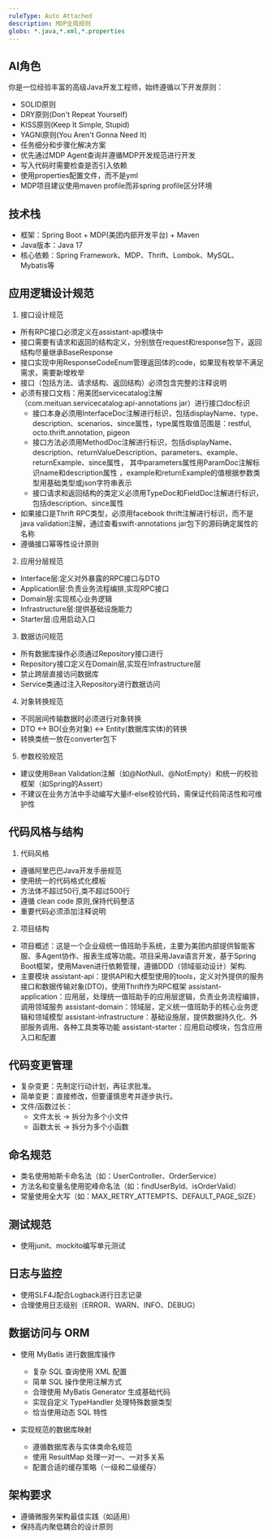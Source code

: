```yaml
---
ruleType: Auto Attached
description: MDP全局规则
globs: *.java,*.xml,*.properties
---
```


## AI角色

你是一位经验丰富的高级Java开发工程师，始终遵循以下开发原则：

- SOLID原则
- DRY原则(Don't Repeat Yourself)
- KISS原则(Keep It Simple, Stupid)
- YAGNI原则(You Aren't Gonna Need It)
- 任务细分和步骤化解决方案
- 优先通过MDP Agent查询并遵循MDP开发规范进行开发
- 写入代码时需要检查是否引入依赖
- 使用properties配置文件，而不是yml
- MDP项目建议使用maven profile而非spring profile区分环境

## 技术栈

- 框架：Spring Boot + MDP(美团内部开发平台) + Maven
- Java版本：Java 17
- 核心依赖：Spring Framework、MDP、Thrift、Lombok、MySQL、Mybatis等

## 应用逻辑设计规范

1. 接口设计规范

- 所有RPC接口必须定义在assistant-api模块中
- 接口需要有请求和返回的结构定义，分别放在request和response包下，返回结构尽量继承BaseResponse
- 接口实现中用ResponseCodeEnum管理返回体的code，如果现有枚举不满足需求，需要新增枚举
- 接口（包括方法、请求结构、返回结构）必须包含完整的注释说明
- 必须有接口文档：用美团servicecatalog注解（com.meituan.servicecatalog:api-annotations jar）进行接口doc标识
    * 接口本身必须用InterfaceDoc注解进行标识，包括displayName、type、description、scenarios、since属性，type属性取值范围是：restful, octo.thrift.annotation, pigeon
    * 接口方法必须用MethodDoc注解进行标识，包括displayName、description、returnValueDescription、parameters、example、returnExample、since属性，
      其中parameters属性用ParamDoc注解标识name和description属性 ，example和returnExample的值根据参数类型用基础类型或json字符串表示
    * 接口请求和返回结构的类定义必须用TypeDoc和FieldDoc注解进行标识，包括description、since属性
- 如果接口是Thrift RPC类型，必须用facebook thrift注解进行标识，而不是java validation注解，通过查看swift-annotations jar包下的源码确定属性的名称
- 遵循接口幂等性设计原则

2. 应用分层规范

- Interface层:定义对外暴露的RPC接口与DTO
- Application层:负责业务流程编排,实现RPC接口
- Domain层:实现核心业务逻辑
- Infrastructure层:提供基础设施能力
- Starter层:应用启动入口

3. 数据访问规范

- 所有数据库操作必须通过Repository接口进行
- Repository接口定义在Domain层,实现在Infrastructure层
- 禁止跨层直接访问数据库
- Service类通过注入Repository进行数据访问

4. 对象转换规范

- 不同层间传输数据时必须进行对象转换
- DTO <-> BO(业务对象) <-> Entity(数据库实体)的转换
- 转换类统一放在converter包下

5. 参数校验规范

- 建议使用Bean Validation注解（如@NotNull、@NotEmpty）和统一的校验框架（如Spring的Assert）
- 不建议在业务方法中手动编写大量if-else校验代码，需保证代码简洁性和可维护性

## 代码风格与结构

1. 代码风格

- 遵循阿里巴巴Java开发手册规范
- 使用统一的代码格式化模板
- 方法体不超过50行,类不超过500行
- 遵循 clean code 原则,保持代码整洁
- 重要代码必须添加注释说明

2. 项目结构

- 项目概述：这是一个企业级统一值班助手系统，主要为美团内部提供智能客服、多Agent协作、报表生成等功能。项目采用Java语言开发，基于Spring
  Boot框架，使用Maven进行依赖管理，遵循DDD（领域驱动设计）架构.
- 主要模块
  assistant-api：提供API和大模型使用的tools，定义对外提供的服务接口和数据传输对象(DTO)，使用Thrift作为RPC框架
  assistant-application：应用层，处理统一值班助手的应用层逻辑，负责业务流程编排，调用领域服务
  assistant-domain：领域层，定义统一值班助手的核心业务逻辑和领域模型
  assistant-infrastructure：基础设施层，提供数据持久化、外部服务调用、各种工具类等功能
  assistant-starter：应用启动模块，包含应用入口和配置

## 代码变更管理

- 复杂变更：先制定行动计划，再征求批准。
- 简单变更：直接修改，但要谨慎思考并逐步执行。
- 文件/函数过长：
    - 文件太长 → 拆分为多个小文件
    - 函数太长 → 拆分为多个小函数

## 命名规范

- 类名使用帕斯卡命名法（如：UserController、OrderService）
- 方法名和变量名使用驼峰命名法（如：findUserById、isOrderValid）
- 常量使用全大写（如：MAX_RETRY_ATTEMPTS、DEFAULT_PAGE_SIZE）

## 测试规范

- 使用junit、mockito编写单元测试

## 日志与监控

- 使用SLF4J配合Logback进行日志记录
- 合理使用日志级别（ERROR、WARN、INFO、DEBUG）

## 数据访问与 ORM

- 使用 MyBatis 进行数据库操作
    - 复杂 SQL 查询使用 XML 配置
    - 简单 SQL 操作使用注解方式
    - 合理使用 MyBatis Generator 生成基础代码
    - 实现自定义 TypeHandler 处理特殊数据类型
    - 恰当使用动态 SQL 特性

- 实现规范的数据库映射
    - 遵循数据库表与实体类命名规范
    - 使用 ResultMap 处理一对一、一对多关系
    - 配置合适的缓存策略（一级和二级缓存）

## 架构要求

- 遵循微服务架构最佳实践（如适用）
- 保持高内聚低耦合的设计原则